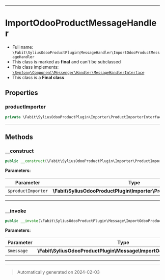 ***

# ImportOdooProductMessageHandler





* Full name: `\Fabit\SyliusOdooProductPlugin\MessageHandler\ImportOdooProductMessageHandler`
* This class is marked as **final** and can't be subclassed
* This class implements:
[`\Symfony\Component\Messenger\Handler\MessageHandlerInterface`](../../../Symfony/Component/Messenger/Handler/MessageHandlerInterface.md)
* This class is a **Final class**



## Properties


### productImporter



```php
private \Fabit\SyliusOdooProductPlugin\Importer\ProductImporterInterface $productImporter
```






***

## Methods


### __construct



```php
public __construct(\Fabit\SyliusOdooProductPlugin\Importer\ProductImporterInterface $productImporter): mixed
```








**Parameters:**

| Parameter | Type | Description |
|-----------|------|-------------|
| `$productImporter` | **\Fabit\SyliusOdooProductPlugin\Importer\ProductImporterInterface** |  |





***

### __invoke



```php
public __invoke(\Fabit\SyliusOdooProductPlugin\Message\ImportOdooProductMessage $message): void
```








**Parameters:**

| Parameter | Type | Description |
|-----------|------|-------------|
| `$message` | **\Fabit\SyliusOdooProductPlugin\Message\ImportOdooProductMessage** |  |





***


***
> Automatically generated on 2024-02-03
